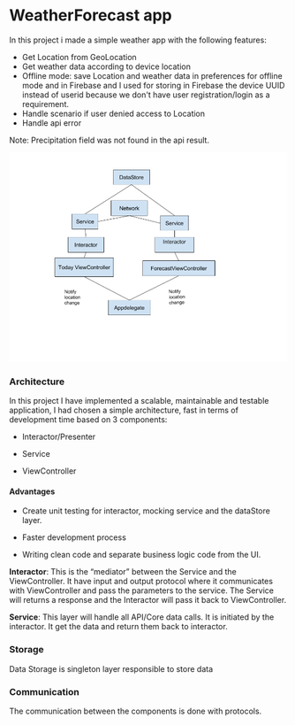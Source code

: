 
# WeatherForecast app

In this project i made a simple weather app with the following features:

- Get Location from GeoLocation
- Get weather data according to device location
- Offline mode: save Location and weather data in preferences for offline mode and in Firebase and I used for storing in Firebase the device UUID instead of userid because we don't have user registration/login as a requirement.
- Handle scenario if user denied access to Location
- Handle api error

Note: Precipitation field was not found in the api result.

![picture](WeatherDiagram.png)

### Architecture

In this project I have implemented a scalable, maintainable and testable application, I had chosen a simple architecture, fast in terms of development time based on 3 components:

- Interactor/Presenter

- Service

- ViewController

 
#### Advantages

- Create unit testing for interactor, mocking service and the dataStore layer.

- Faster development process

- Writing clean code and separate business logic code from the UI.


**Interactor**: This is the “mediator” between the Service and the ViewController. It have input and output protocol where it communicates with ViewController and pass the parameters to the service. The Service will returns a response and the Interactor will pass it back to ViewController.


**Service**: This layer will handle all API/Core data calls. It is initiated by the interactor. It get the data and return them back to interactor.

  
### Storage

Data Storage is singleton layer responsible to store data

### Communication

The communication between the components is done with protocols.



